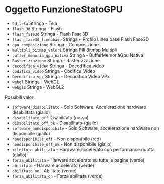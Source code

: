 # Oggetto FunzioneStatoGPU

* `2d_tela` Stringa - Tela
* `flash_3d` Stringa - Flash
* `flash_fase3d` Stringa - Flash Fase3D
* `flash_fase3d_lineabase` Stringa - Profilo Linea base Flash Fase3D
* `gpu_composizione` Stringa - Composizione
* `multipli_bitmap_valori` Stringa Fili Bitmap Multipli
* `buffer_memoria_gpu_nativa` Stringa - BufferMemoriaGpu Nativa
* `Rasterizzazione` Stringa - Rasterizzazione
* `decodifica_video` Stringa - Decodifica video
* `codifica_video` Stringa - Codifica Video
* `Decodifica_vpx` Stringa - Decodifica Video VPx
* `webgl` Stringa - WebGL
* `webgl2` Stringa - WebGL2

Possibili valori:

* `software_disabilitato` - Solo Software. Accelerazione hardware disabilitata (giallo)
* `disabilitato_off` Disabilitato (rosso)
* `disabilitato_off_ok` - Disabilitato (giallo)
* `software_nondisponibile` - Solo Software, accelerazione hardware non disponibile (giallo)
* `nondisponibile_off` - Non disponibile (red)
* `nondisponibile_off_ok` - Non disponibile (giallo)
* `rilettura_abilitata` - Hardware accelerato con performance ridotta (giallo)
* `forza_abilitata` - Harware accelerato su tutte le pagine (verde)
* `abilitato` - Harware accelerato (verde)
* `abilitato_on` - Abilitato (verde)
* `forza_abilitata_on` - Forza abilitata (verde)